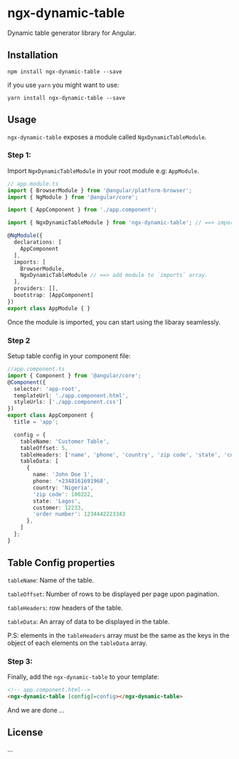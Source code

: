 # ngx-dynamic-table

Dynamic table generator library for Angular.

## Installation

`npm install ngx-dynamic-table --save`

if you use `yarn` you might want to use:

`yarn install ngx-dynamic-table --save`

## Usage

`ngx-dynamic-table` exposes a module called `NgxDynamicTableModule`. 

### Step 1: 
Import `NgxDynamicTableModule` in your root module e.g: `AppModule`.

```typescript
// app.module.ts
import { BrowserModule } from '@angular/platform-browser';
import { NgModule } from '@angular/core';

import { AppComponent } from './app.component';

import { NgxDynamicTableModule } from 'ngx-dynamic-table'; // ==> import module from library

@NgModule({
  declarations: [
    AppComponent
  ],
  imports: [
    BrowserModule,
    NgxDynamicTableModule // ==> add module to `imports` array.
  ],
  providers: [],
  bootstrap: [AppComponent]
})
export class AppModule { }
```

Once the module is imported, you can start using the libaray seamlessly.

### Step 2

Setup table config in your component file: 

```typescript
//app.component.ts
import { Component } from '@angular/core';
@Component({
  selector: 'app-root',
  templateUrl: './app.component.html',
  styleUrls: ['./app.component.css']
})
export class AppComponent {
  title = 'app';

  config = {
    tableName: 'Customer Table',
    tableOffset: 5,
    tableHeaders: ['name', 'phone', 'country', 'zip code', 'state', 'customer', 'order number'],
    tableData: [
      {
        name: 'John Doe 1',
        phone: '+2348161691968',
        country: 'Nigeria',
        'zip code': 100222,
        state: 'Lagos',
        customer: 12233,
        'order number': 1234442223343
      },
    ]
  };
}

```

## Table Config properties
`tableName`: Name of the table.

`tableOffset`: Number of rows to be displayed per page upon pagination.

`tableHeaders`: row headers of the table.

`tableData`: An array of data to be displayed in the table.

P.S: elements in the `tableHeaders` array must be the same as the keys in the object of each elements on the `tableData` array.

### Step 3: 
Finally, add the `ngx-dynamic-table` to your template:

```html
<!-- app.component.html-->
<ngx-dynamic-table [config]=config></ngx-dynamic-table>
```

And we are done ... 
## License

...


